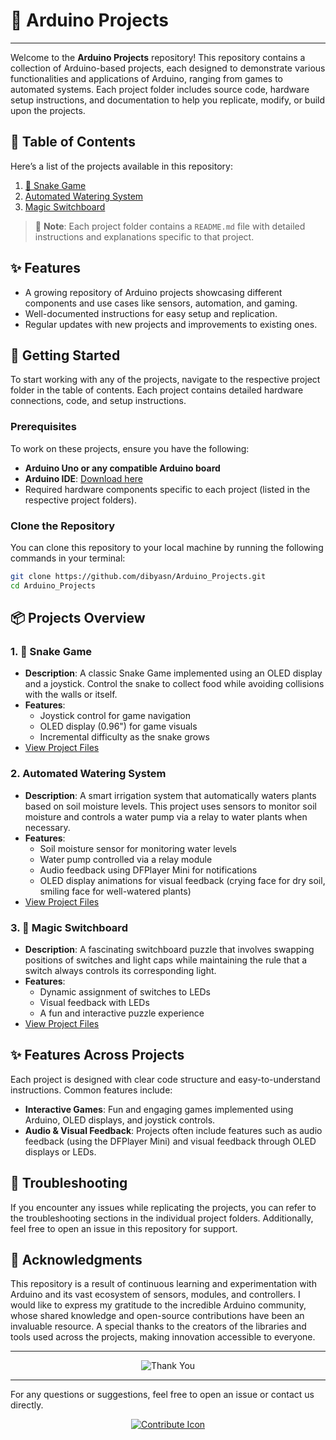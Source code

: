 # 📂 Arduino Projects

---

Welcome to the **Arduino Projects** repository! This repository contains a collection of Arduino-based projects, each designed to demonstrate various functionalities and applications of Arduino, ranging from games to automated systems. Each project folder includes source code, hardware setup instructions, and documentation to help you replicate, modify, or build upon the projects.

## 📝 Table of Contents

Here’s a list of the projects available in this repository:

1. [🐍 Snake Game](./🐍Snake_Game/README.md)
2. [Automated Watering System](./Automated_Watering_System/README.md)
3. [Magic Switchboard](./Magic_Switchboard/README.md)

> 📌 **Note**: Each project folder contains a `README.md` file with detailed instructions and explanations specific to that project.

## ✨ Features

- A growing repository of Arduino projects showcasing different components and use cases like sensors, automation, and gaming.
- Well-documented instructions for easy setup and replication.
- Regular updates with new projects and improvements to existing ones.

## 🚀 Getting Started

To start working with any of the projects, navigate to the respective project folder in the table of contents. Each project contains detailed hardware connections, code, and setup instructions.

### Prerequisites

To work on these projects, ensure you have the following:

- **Arduino Uno or any compatible Arduino board**
- **Arduino IDE**: [Download here](https://www.arduino.cc/en/software)
- Required hardware components specific to each project (listed in the respective project folders).

### Clone the Repository

You can clone this repository to your local machine by running the following commands in your terminal:

```bash
git clone https://github.com/dibyasn/Arduino_Projects.git
cd Arduino_Projects
```

## 📦 Projects Overview

### 1. 🐍 Snake Game

- **Description**: A classic Snake Game implemented using an OLED display and a joystick. Control the snake to collect food while avoiding collisions with the walls or itself.
- **Features**:
  - Joystick control for game navigation
  - OLED display (0.96") for game visuals
  - Incremental difficulty as the snake grows
- [View Project Files](./🐍Snake_Game/README.md)

### 2. Automated Watering System

- **Description**: A smart irrigation system that automatically waters plants based on soil moisture levels. This project uses sensors to monitor soil moisture and controls a water pump via a relay to water plants when necessary.
- **Features**:
  - Soil moisture sensor for monitoring water levels
  - Water pump controlled via a relay module
  - Audio feedback using DFPlayer Mini for notifications
  - OLED display animations for visual feedback (crying face for dry soil, smiling face for well-watered plants)
- [View Project Files](./Automated_Watering_System/README.md)

### 3. 🔧 Magic Switchboard

- **Description**: A fascinating switchboard puzzle that involves swapping positions of switches and light caps while maintaining the rule that a switch always controls its corresponding light.
- **Features**:
  - Dynamic assignment of switches to LEDs
  - Visual feedback with LEDs
  - A fun and interactive puzzle experience
- [View Project Files](./Magic_Switchboard/README.md)

## ✨ Features Across Projects

Each project is designed with clear code structure and easy-to-understand instructions. Common features include:

- **Interactive Games**: Fun and engaging games implemented using Arduino, OLED displays, and joystick controls.
- **Audio & Visual Feedback**: Projects often include features such as audio feedback (using the DFPlayer Mini) and visual feedback through OLED displays or LEDs.

## 🔧 Troubleshooting

If you encounter any issues while replicating the projects, you can refer to the troubleshooting sections in the individual project folders. Additionally, feel free to open an issue in this repository for support.

## 🙌 Acknowledgments

This repository is a result of continuous learning and experimentation with Arduino and its vast ecosystem of sensors, modules, and controllers. I would like to express my gratitude to the incredible Arduino community, whose shared knowledge and open-source contributions have been an invaluable resource. A special thanks to the creators of the libraries and tools used across the projects, making innovation accessible to everyone.

---

<p align="center">
    <img src="https://64.media.tumblr.com/tumblr_lp0f2fIhnF1qa2ip8o1_1280.gif" alt="Thank You">
</p>

---

For any questions or suggestions, feel free to open an issue or contact us directly.

<p align="center">
    <a href="https://github.com/dibyasn"><img src="https://img.icons8.com/color/48/000000/github.png" alt="Contribute Icon"></a>
</p>
